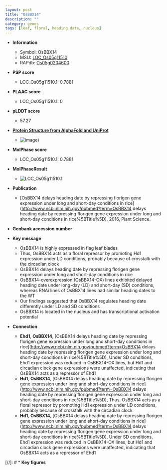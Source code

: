 ```yaml
---
layout: post
title: "OsBBX14"
description: ""
category: genes
tags: [leaf, floral, heading date, nucleus]
---
```


* **Information**  
    + Symbol: OsBBX14  
    + MSU: [LOC_Os05g11510](http://rice.plantbiology.msu.edu/cgi-bin/ORF_infopage.cgi?orf=LOC_Os05g11510)  
    + RAPdb: [Os05g0204600](http://rapdb.dna.affrc.go.jp/viewer/gbrowse_details/irgsp1?name=Os05g0204600)  

* **PSP score**  
    + LOC_Os05g11510.1: 0.7881 

* **PLAAC score**  
    + LOC_Os05g11510.1: 0 

* **pLDDT score**
    + 57.27

* **[Protein Structure from AlphaFold and UniProt](https://www.uniprot.org/uniprotkb/Q6ATK0/entry#structure)**
    + ![image](https://ricepsp.github.io/images/Q6/AF-Q6ATK0-F1.png))

* **MolPhase score**
    + LOC_Os05g11510.1: 0.7881

* **MolPhaseResult**
    + ![LOC_Os05g11510.1](https://ricepsp.github.io/pictures/LOC_Os05g/LOC_Os05g11510.1.png)

* **Publication**  
    + [OsBBX14 delays heading date by repressing florigen gene expression under long and short-day conditions in rice](http://www.ncbi.nlm.nih.gov/pubmed?term=OsBBX14 delays heading date by repressing florigen gene expression under long and short-day conditions in rice%5BTitle%5D), 2016, Plant Science.

* **Genbank accession number**  

* **Key message**  
    + OsBBX14 is highly expressed in flag leaf blades
    + Thus, OsBBX14 acts as a floral repressor by promoting Hd1 expression under LD conditions, probably because of crosstalk with the circadian clock
    + OsBBX14 delays heading date by repressing florigen gene expression under long and short-day conditions in rice
    + OsBBX14-overexpression (OsBBX14-OX) lines exhibited delayed heading date under long-day (LD) and short-day (SD) conditions, whereas RNAi lines of OsBBX14 lines had similar heading dates to the WT
    + Our findings suggested that OsBBX14 regulates heading date differently under LD and SD conditions
    + OsBBX14 is located in the nucleus and has transcriptional activation potential

* **Connection**  
    + __Ehd1__, __OsBBX14__, [OsBBX14 delays heading date by repressing florigen gene expression under long and short-day conditions in rice](http://www.ncbi.nlm.nih.gov/pubmed?term=OsBBX14 delays heading date by repressing florigen gene expression under long and short-day conditions in rice%5BTitle%5D), Under SD conditions, Ehd1 expression was reduced in OsBBX14-OX lines, but Hd1 and circadian clock gene expressions were unaffected, indicating that OsBBX14 acts as a repressor of Ehd1
    + __Hd1__, __OsBBX14__, [OsBBX14 delays heading date by repressing florigen gene expression under long and short-day conditions in rice](http://www.ncbi.nlm.nih.gov/pubmed?term=OsBBX14 delays heading date by repressing florigen gene expression under long and short-day conditions in rice%5BTitle%5D), Thus, OsBBX14 acts as a floral repressor by promoting Hd1 expression under LD conditions, probably because of crosstalk with the circadian clock
    + __Hd1__, __OsBBX14__, [OsBBX14 delays heading date by repressing florigen gene expression under long and short-day conditions in rice](http://www.ncbi.nlm.nih.gov/pubmed?term=OsBBX14 delays heading date by repressing florigen gene expression under long and short-day conditions in rice%5BTitle%5D), Under SD conditions, Ehd1 expression was reduced in OsBBX14-OX lines, but Hd1 and circadian clock gene expressions were unaffected, indicating that OsBBX14 acts as a repressor of Ehd1

[//]: # * **Key figures**  


